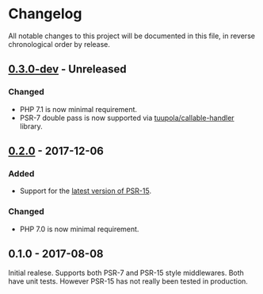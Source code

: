 # Changelog

All notable changes to this project will be documented in this file, in reverse chronological order by release.

## [0.3.0-dev](https://github.com/tuupola/branca-middleware/compare/0.3.0...master) -  Unreleased
### Changed
- PHP 7.1 is now minimal requirement.
- PSR-7 double pass is now supported via [tuupola/callable-handler](https://github.com/tuupola/callable-handler) library.


## [0.2.0](https://github.com/tuupola/branca-middleware/compare/0.1.0...0.2.0) -  2017-12-06
### Added
- Support for the [latest version of PSR-15](https://github.com/http-interop/http-server-middleware).

### Changed
-  PHP 7.0 is now minimal requirement.

## 0.1.0 - 2017-08-08
Initial realese. Supports both PSR-7 and PSR-15 style middlewares. Both have unit tests. However PSR-15 has not really been tested in production.

